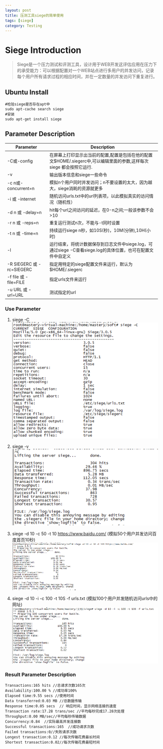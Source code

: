 ```yaml
---
layout: post
title: 压测工具siege的简单使用
tags: [siege]
category: Testing
---
```


<div class="toc"></div>

# Siege Introduction
>Siege是一个压力测试和评测工具，设计用于WEB开发这评估应用在压力下的承受能力：可以根据配置对一个WEB站点进行多用户的并发访问，记录每个用户所有请求过程的相应时间，并在一定数量的并发访问下重复进行。

## Ubuntu Install

    #检验siege是否存在apt中 
    sudo apt-cache search siege
    #安装
    sudo apt-get install siege


## Parameter Description

| Parameter   | Description
| ----------  | -----------
| -C或-config | 在屏幕上打印显示出当前的配置,配置是包括在他的配置文$HOME/.siegerc中,可以编辑里面的参数,这样每次siege 都会按照它运行. 
| -v  | 输出版本信息和siege一些命令
| -c n或-concurrent=n | 模拟n个用户同时并发访问；n不要设置的太大，因为越大，siege消耗的资源就更多
| -i 或 -internet | 随机访问urls.txt中的url列表项，以此模拟真实的访问情况（随机性）
| -d n 或 -delay=n | hit每个url之间访问的延迟，在0-n之间;一般该参数不会>10
| -r n 或 -reps=n | 重复运行测试n次，不能与-t同时设置
| -t n 或 -time=n | 持续运行siege n秒，如10S(秒)，10M(分钟),10H(小时)
| -l | 运行结束，将统计数据保存到日志文件中siege.log，可通过siege -C查看siege.log的具体位置，也可在配置文件中自定义
| -R SIEGERC 或 -rc=SIEGERC | 指定用特定的siege配置文件来运行，默认为$HOME/.siegerc
| -f file 或 -file=FILE | 指定urls文件来运行
| -u URL 或 -url=URL | 测试指定的url

### Use Parameter
1. siege -C
![siege -C](/images/siege/siege_c.png)

2. siege -v
![siege -v](/images/siege/siege_v.png)

3. siege -d 10 -c 50 -t 10 https://www.baidu.com/ (模拟50个用户并发访问百度首页10秒)
![结果3](/images/siege/siege_url.png)

4.  siege -d 10 -i -c 100 -t 10S -f urls.txt (模拟100个用户并发随机访问urls中的网址)
![结果4](/images/siege/siege_file.png)

### Result Parameter Description

	Transactions:165 hits //总请求次数165次
	Availability:100.00 % //成功率100%
	Elapsed time:9.55 secs //使用时间
	Data transferred:0.03 MB //总数据传输
	Response time:0.05 secs  // 响应时间，显示网络连接的速度
	Transaction rate:17.28 trans/sec //平均每秒完成17.28次处理
	Throughput:0.00 MB/sec//平均每秒传输数据
	Concurrency:0.84  //实际最高并发连接数
	Successful transactions:165  //成功请求次数
	Failed transactions:0//失败请求次数
	Longest transaction:0.12 //每次传输花费最长时间
	Shortest transaction:0.02//每次传输花费最短时间

